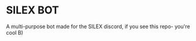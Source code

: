 <h1> SILEX BOT</h1>
<p> A multi-purpose bot made for the SILEX discord, if you see this repo- you're cool B)</p>

